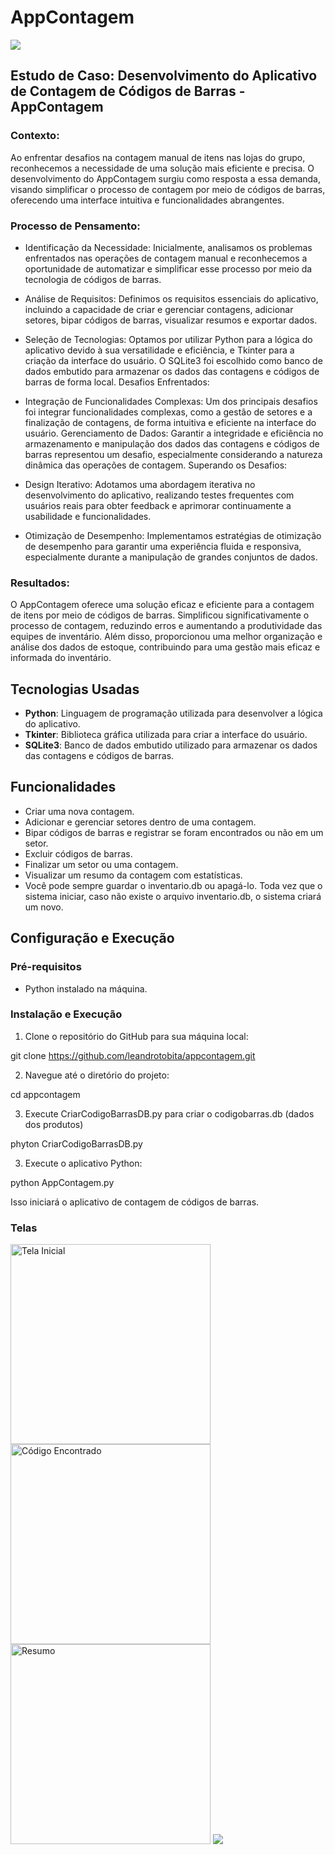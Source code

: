 # AppContagem
<img src="topo_inventario.png" >

## Estudo de Caso: Desenvolvimento do Aplicativo de Contagem de Códigos de Barras - AppContagem

### Contexto:

Ao enfrentar desafios na contagem manual de itens nas lojas do grupo, reconhecemos a necessidade de uma solução mais eficiente e precisa. O desenvolvimento do AppContagem surgiu como resposta a essa demanda, visando simplificar o processo de contagem por meio de códigos de barras, oferecendo uma interface intuitiva e funcionalidades abrangentes.

### Processo de Pensamento:

* Identificação da Necessidade: Inicialmente, analisamos os problemas enfrentados nas operações de contagem manual e reconhecemos a oportunidade de automatizar e simplificar esse processo por meio da tecnologia de códigos de barras.

* Análise de Requisitos: Definimos os requisitos essenciais do aplicativo, incluindo a capacidade de criar e gerenciar contagens, adicionar setores, bipar códigos de barras, visualizar resumos e exportar dados.

* Seleção de Tecnologias: Optamos por utilizar Python para a lógica do aplicativo devido à sua versatilidade e eficiência, e Tkinter para a criação da interface do usuário. O SQLite3 foi escolhido como banco de dados embutido para armazenar os dados das contagens e códigos de barras de forma local.
Desafios Enfrentados:

* Integração de Funcionalidades Complexas: Um dos principais desafios foi integrar funcionalidades complexas, como a gestão de setores e a finalização de contagens, de forma intuitiva e eficiente na interface do usuário.
Gerenciamento de Dados: Garantir a integridade e eficiência no armazenamento e manipulação dos dados das contagens e códigos de barras representou um desafio, especialmente considerando a natureza dinâmica das operações de contagem.
Superando os Desafios:

* Design Iterativo: Adotamos uma abordagem iterativa no desenvolvimento do aplicativo, realizando testes frequentes com usuários reais para obter feedback e aprimorar continuamente a usabilidade e funcionalidades.

* Otimização de Desempenho: Implementamos estratégias de otimização de desempenho para garantir uma experiência fluida e responsiva, especialmente durante a manipulação de grandes conjuntos de dados.

### Resultados:

O AppContagem oferece uma solução eficaz e eficiente para a contagem de itens por meio de códigos de barras. Simplificou significativamente o processo de contagem, reduzindo erros e aumentando a produtividade das equipes de inventário. Além disso, proporcionou uma melhor organização e análise dos dados de estoque, contribuindo para uma gestão mais eficaz e informada do inventário.

## Tecnologias Usadas

- **Python**: Linguagem de programação utilizada para desenvolver a lógica do aplicativo.
- **Tkinter**: Biblioteca gráfica utilizada para criar a interface do usuário.
- **SQLite3**: Banco de dados embutido utilizado para armazenar os dados das contagens e códigos de barras.

## Funcionalidades

- Criar uma nova contagem.
- Adicionar e gerenciar setores dentro de uma contagem.
- Bipar códigos de barras e registrar se foram encontrados ou não em um setor.
- Excluir códigos de barras.
- Finalizar um setor ou uma contagem.
- Visualizar um resumo da contagem com estatísticas.
- Você pode sempre guardar o inventario.db ou apagá-lo. Toda vez que o sistema iniciar, caso não existe o arquivo inventario.db, o sistema criará um novo.

## Configuração e Execução

### Pré-requisitos

- Python instalado na máquina.

### Instalação e Execução

1. Clone o repositório do GitHub para sua máquina local:

git clone https://github.com/leandrotobita/appcontagem.git

2. Navegue até o diretório do projeto:

cd appcontagem

3. Execute CriarCodigoBarrasDB.py para criar o codigobarras.db (dados dos produtos)

phyton CriarCodigoBarrasDB.py

3. Execute o aplicativo Python:

python AppContagem.py

Isso iniciará o aplicativo de contagem de códigos de barras.


### Telas

<img src="screenshots/TelaInicial.png"  alt="Tela Inicial" width="320">
 
<img src="screenshots/encontrado.png"  alt="Código Encontrado" width="320">
 
<img src="screenshots/final.png" alt="Resumo" width="320">

<img src="AppContagem.png">
 




